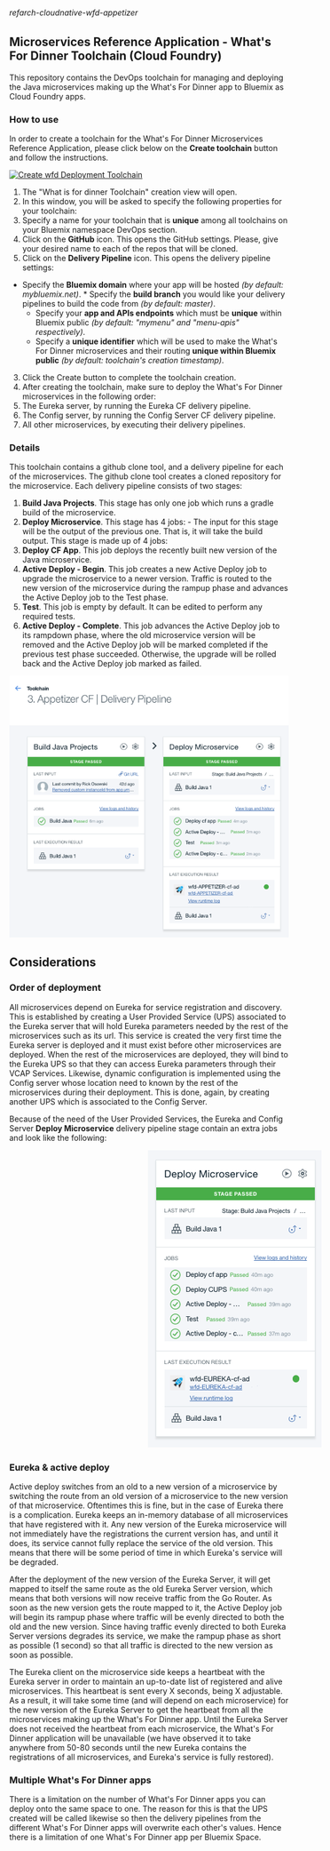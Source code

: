 ###### refarch-cloudnative-wfd-appetizer

## Microservices Reference Application - What's For Dinner Toolchain (Cloud Foundry)

This repository contains the DevOps toolchain for managing and deploying the Java microservices making up the What's For Dinner app to Bluemix as Cloud Foundry apps.

### How to use

In order to create a toolchain for the What's For Dinner Microservices Reference Application, please click below on the __Create toolchain__ button and follow the instructions.

[![Create wfd Deployment Toolchain](https://new-console.ng.bluemix.net/devops/graphics/create_toolchain_button.png)](https://new-console.ng.bluemix.net/devops/setup/deploy/?repository=https%3A//github.com/ibm-cloud-architecture/refarch-cloudnative-wfd-devops-cf)

1. The "What is for dinner Toolchain" creation view will open.
2. In this window, you will be asked to specify the following properties for your toolchain:
 1. Specify a name for your toolchain that is __unique__ among all toolchains on your Bluemix namespace DevOps section.
 2. Click on the __GitHub__ icon. This opens the GitHub settings. Please, give your desired name to each of the repos that will be cloned.
 3. Click on the __Delivery Pipeline__ icon. This opens the delivery pipeline settings:
   * Specify the __Bluemix domain__ where your app will be hosted *(by default: mybluemix.net)*.
    * Specify the __build branch__ you would like your delivery pipelines to build the code from *(by default: master)*.
     * Specify your __app and APIs endpoints__ which must be __unique__ within Bluemix public *(by default: "mymenu" and "menu-apis" respectively)*.
      * Specify a __unique identifier__ which will be used to make the What's For Dinner microservices and their routing __unique within Bluemix public__ *(by default: toolchain's creation timestamp)*.
3. Click the Create button to complete the toolchain creation.
4. After creating the toolchain, make sure to deploy the What's For Dinner microservices in the following order:
 1. The Eureka server, by running the Eureka CF delivery pipeline.
 2. The Config server, by running the Config Server CF delivery pipeline.
 3. All other microservices, by executing their delivery pipelines.

### Details

This toolchain contains a github clone tool, and a delivery pipeline for each of the microservices.
The github clone tool creates a cloned repository for the microservice.
Each delivery pipeline consists of two stages:

1. __Build Java Projects__. This stage has only one job which runs a gradle build of the microservice.
2. __Deploy Microservice__. This stage has 4 jobs: - The input for this stage will be the output of the previous one. That is, it will take the build output. This stage is made up of 4 jobs:
 1. **Deploy CF App**. This job deploys the recently built new version of the Java microservice.
 2. **Active Deploy - Begin**. This job creates a new Active Deploy job to upgrade the microservice to a newer version. Traffic is routed to the new version of the microservice during the rampup phase and advances the Active Deploy job to the Test phase.
 3. **Test**. This job is empty by default. It can be edited to perform any required tests.
 4. **Active Deploy - Complete**. This job advances the Active Deploy job to its rampdown phase, where the old microservice version will be removed and the Active Deploy job will be marked completed if the previous test phase succeeded. Otherwise, the upgrade will be rolled back and the Active Deploy job marked as failed.

![Common pipeline](static/imgs/common.png?raw=true)

## Considerations
### Order of deployment
All microservices depend on Eureka for service registration and discovery. This is established by creating a User Provided Service (UPS) associated to the Eureka server that will hold Eureka parameters needed by the rest of the microservices such as its url. This service is created the very first time the Eureka server is deployed and it must exist before other microservices are deployed. When the rest of the microservices are deployed, they will bind to the Eureka UPS so that they can access Eureka parameters through their VCAP Services. Likewise, dynamic configuration is implemented using the Config server whose location need to known by the rest of the microservices during their deployment. This is done, again, by creating another UPS which is associated to the Config Server.

Because of the need of the User Provided Services, the Eureka and Config Server __Deploy Microservice__ delivery pipeline stage contain an extra jobs and look like the following:

<img src="static/imgs/eureka.png?raw=true" hspace="250">

### Eureka & active deploy

Active deploy switches from an old to a new version of a microservice by switching the route from an old version of a microservice to the new version of that microservice. Oftentimes this is fine, but in the case of Eureka there is a complication. Eureka keeps an in-memory database of all microservices that have registered with it. Any new version of the Eureka microservice will not immediately have the registrations the current version has, and until it does, its service cannot fully replace the service of the old version. This means that there will be some period of time in which Eureka's service will be degraded.

After the deployment of the new version of the Eureka Server, it will get mapped to itself the same route as the old Eureka Server version, which means that both versions will now receive traffic from the Go Router. As soon as the new version gets the route mapped to it, the Active Deploy job will begin its rampup phase where traffic will be evenly directed to both the old and the new version. Since having traffic evenly directed to both Eureka Server versions degrades its service, we make the rampup phase as short as possible (1 second) so that all traffic is directed to the new version as soon as possible.

The Eureka client on the microservice side keeps a heartbeat with the Eureka server in order to maintain an up-to-date list of registered and alive microservices. This heartbeat is sent every X seconds, being X adjustable. As a result, it will take some time (and will depend on each microservice) for the new version of the Eureka Server to get the heartbeat from all the microservices making up the What's For Dinner app. Until the Eureka Server does not received the heartbeat from each microservice, the What's For Dinner application will be unavailable (we have observed it to take anywhere from 50-80 seconds until the new Eureka contains the registrations of all microservices, and Eureka's service is fully restored).

### Multiple What's For Dinner apps

There is a limitation on the number of What's For Dinner apps you can deploy onto the same space to one. The reason for this is that the UPS created will be called likewise so then the delivery pipelines from the different What's For Dinner apps will overwrite each other's values. Hence there is a limitation of one What's For Dinner app per Bluemix Space.
